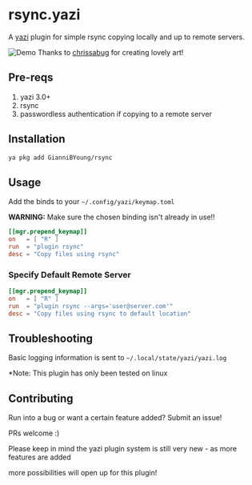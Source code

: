 # rsync.yazi

A [yazi](https://yazi-rs.github.io/) plugin for simple rsync copying locally and up to remote servers.

![Demo](assets/demo.gif)
Thanks to [chrissabug](https://x.com/chrissabug) for creating lovely art!

## Pre-reqs

1. yazi 3.0+
2. rsync
3. passwordless authentication if copying to a remote server

## Installation

```sh
ya pkg add GianniBYoung/rsync
```

## Usage

Add the binds to your `~/.config/yazi/keymap.toml`

**WARNING:** Make sure the chosen binding isn't already in use!!

```toml
[[mgr.prepend_keymap]]
on   = [ "R" ]
run  = "plugin rsync"
desc = "Copy files using rsync"
```

### Specify Default Remote Server

```toml
[[mgr.prepend_keymap]]
on   = [ "R" ]
run  = "plugin rsync --args='user@server.com'"
desc = "Copy files using rsync to default location"
```

## Troubleshooting

Basic logging information is sent to `~/.local/state/yazi/yazi.log`

*Note: This plugin has only been tested on linux

## Contributing

Run into a bug or want a certain feature added? Submit an issue!

PRs welcome :)

Please keep in mind the yazi plugin system is still very new - as more features are added

more possibilities will open up for this plugin!
